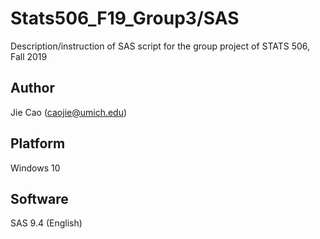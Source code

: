 # Stats506_F19_Group3/SAS
Description/instruction of SAS script for the group project of STATS 506, Fall 2019  

## Author
Jie Cao (caojie@umich.edu)

## Platform 
Windows 10

## Software
SAS 9.4 (English)
